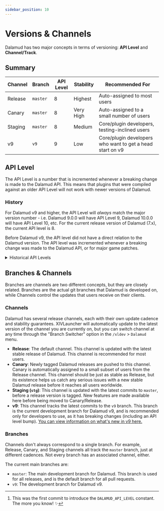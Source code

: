```yaml
---
sidebar_position: 10
---
```


# Versions & Channels

Dalamud has two major concepts in terms of versioning: **API Level** and
**Channel/Track**.

## Summary

| Channel | Branch   | API Level | Stability | Recommended For                                           |
| ------- | -------- | --------- | --------- | --------------------------------------------------------- |
| Release | `master` | 8         | Highest   | Auto-assigned to most users                               |
| Canary  | `master` | 8         | Very High | Auto-assigned to a small number of users                  |
| Staging | `master` | 8         | Medium    | Core/plugin developers, testing-inclined users            |
| v9      | `v9`     | 9         | Low       | Core/plugin developers who want to get a head start on v9 |

## API Level

The API Level is a number that is incremented whenever a breaking change is made
to the Dalamud API. This means that plugins that were compiled against an older
API Level will not work with newer versions of Dalamud.

### History

For Dalamud v9 and higher, the API Level will _always_ match the major version
number - i.e. Dalamud 9.0.0 will have API Level 9, Dalamud 10.0.0 will have API
Level 10, etc. For the current release version of Dalamud (7.x), the current API
level is 8.

Before Dalamud v9, the API level did not have a direct relation to the Dalamud
version. The API level was incremented whenever a breaking change was made to
the Dalamud API, or for major game patches.

<details>
<summary>Historical API Levels</summary>

Interested in taking a trip down Dalamud memory lane? Here's a best-effort table
of historical API levels.

:::note

The first commit/date of each API level is not necessarily when the API bump was
released, but rather when the first commit was made that incremented the API
level.

:::

| API Level | First Dalamud Version | First Game Version | .NET Version | First Commit                                                                                      |
| --------- | --------------------- | ------------------ | ------------ | ------------------------------------------------------------------------------------------------- |
| 8         | 7.4.0.0               | Patch 6.3          | .NET 7.0     | [2023-01-10](https://github.com/goatcorp/Dalamud/commit/251359abe92ed805f1163f1a9da28a0aa4f891cb) |
| 7         | 7.0.0.0               | Patch 6.2          | .NET 6.0     | [2022-08-23](https://github.com/goatcorp/Dalamud/commit/6692d560296baab7758a372df10794cdf3717c17) |
| 6         | 6.4.0.0               | Patch 6.1          | .NET 5.0     | [2022-04-13](https://github.com/goatcorp/Dalamud/commit/d9f3800257fe1fa5621b9c13028c06911555889c) |
| 5         | 6.1.0.0               | Patch 6.0          | .NET 5.0     | [2021-12-04](https://github.com/goatcorp/Dalamud/commit/3f4400e67fd7c1a67f0fc86fb283a3ed3fc27304) |
| 4         | 6.0.0.17?             | Patch 5.57hf?      | .NET 5.0     | [2021-07-12](https://github.com/goatcorp/Dalamud/commit/0cb35619d2907d3cb65fce9be7dd08410fe31b7d) |
| 3         | 5.2.3.5?              | Patch 5.45?        | .NET 4.7.2   | [2021-04-01](https://github.com/goatcorp/Dalamud/commit/9751a9fed2e948cb4f114da107a7b55416c287bf) |
| 2         | 5.1.1.2?              | Patch 5.4?         | .NET 4.7.2   | [2020-12-08](https://github.com/goatcorp/Dalamud/commit/04b83f95336ec0ff006febf29b0af0afe2636a65) |
| 1         | 4.9.8.2[^1]           | Patch 5.25?        | .NET 4.7.2   | [2020-06-11](https://github.com/goatcorp/Dalamud/commit/ad93b6324f921b11c7e7dbd4565023697512c0bf) |

[^1]:
    This was the first commit to introduce the `DALAMUD_API_LEVEL` constant. The
    more you know! ✨

</details>

## Branches & Channels

Branches are channels are two different concepts, but they are closely related.
Branches are the actual git branches that Dalamud is developed on, while
Channels control the updates that users receive on their clients.

### Channels

Dalamud has several release channels, each with their own update cadence and
stability guarantees. XIVLauncher will automatically update to the latest
version of the channel you are currently on, but you can switch channel at any
time through the "Branch Switcher" option in the `/xldev` > `Dalamud` menu.

- **Release**: The default channel. This channel is updated with the latest
  stable release of Dalamud. This channel is recommended for most users.
- **Canary**: Newly tagged Dalamud releases are pushed to this channel. Canary
  is automatically assigned to a small subset of users from the Release channel.
  This channel should be just as stable as Release, but its existence helps us
  catch any serious issues with a new stable Dalamud release before it reaches
  all users worldwide.
- **Staging (`stg`)**: This channel is updated with the latest commits to
  `master`, before a release version is tagged. New features are made available
  here before being moved to Canary/Release.
- **v9**: This channel tracks the latest commits to the `v9` branch. This branch
  is the current development branch for Dalamud v9, and is recommended only for
  developers to use, as it has breaking changes (including an API level bump).
  [You can view information on what's new in v9 here.](v9)

### Branches

Channels don't always correspond to a single branch. For example, Release,
Canary, and Staging channels all track the `master` branch, just at different
cadences. Not every branch has an associated channel, either.

The current main branches are:

- `master`: The main development branch for Dalamud. This branch is used for all
  releases, and is the default branch for all pull requests.
- `v9`: The development branch for Dalamud v9.
